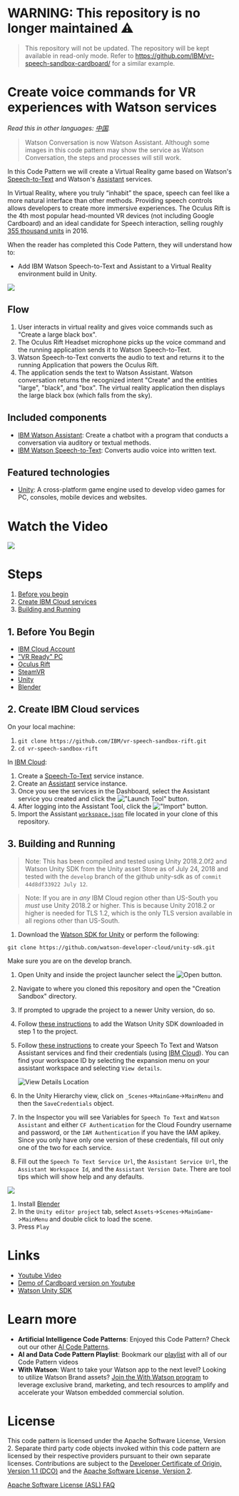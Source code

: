 # WARNING: This repository is no longer maintained :warning:

> This repository will not be updated. The repository will be kept available in read-only mode. Refer to https://github.com/IBM/vr-speech-sandbox-cardboard/ for a similar example.

# Create voice commands for VR experiences with Watson services

*Read this in other languages: [中国](README-cn.md).*

> Watson Conversation is now Watson Assistant. Although some images in this code pattern may show the service as Watson Conversation, the steps and processes will still work.

In this Code Pattern we will create a Virtual Reality game based on Watson's [Speech-to-Text](https://www.ibm.com/watson/developercloud/speech-to-text.html) and Watson's [Assistant](https://www.ibm.com/watson/developercloud/conversation.html) services.

In Virtual Reality, where you truly “inhabit” the space, speech can feel like a more natural interface than other methods. Providing speech controls allows developers to create more immersive experiences. The Oculus Rift is the 4th most popular head-mounted VR devices (not including Google Cardboard) and an ideal candidate for Speech interaction, selling roughly [355 thousand units](https://www.hypergridbusiness.com/2016/11/report-98-of-vr-headsets-sold-this-year-are-for-mobile-phones) in 2016.

When the reader has completed this Code Pattern, they will understand how to:

* Add IBM Watson Speech-to-Text and Assistant to a Virtual Reality environment build in Unity.

![](doc/source/images/architecture.png)

## Flow

1. User interacts in virtual reality and gives voice commands such as "Create a large black box".
2. The Oculus Rift Headset microphone picks up the voice command and the running application sends it to Watson Speech-to-Text.
3. Watson Speech-to-Text converts the audio to text and returns it to the running Application that powers the Oculus Rift.
4. The application sends the text to Watson Assistant. Watson conversation returns the recognized intent "Create" and the entities "large", "black", and "box". The virtual reality application then displays the large black box (which falls from the sky).

## Included components

* [IBM Watson Assistant](https://www.ibm.com/watson/developercloud/conversation.html): Create a chatbot with a program that conducts a conversation via auditory or textual methods.
* [IBM Watson Speech-to-Text](https://www.ibm.com/watson/developercloud/speech-to-text.html): Converts audio voice into written text.

## Featured technologies

* [Unity](https://unity3d.com/): A cross-platform game engine used to develop video games for PC, consoles, mobile devices and websites.

# Watch the Video
[![](https://i.ytimg.com/vi/h5nY3st62Qg/hqdefault.jpg)](https://youtu.be/h5nY3st62Qg)

# Steps

1. [Before you begin](#1-before-you-begin)
2. [Create IBM Cloud services](#2-create-ibm-cloud-services)
3. [Building and Running](#3-building-and-running)

## 1. Before You Begin

* [IBM Cloud Account](https://cloud.ibm.com/registration/)
* ["VR Ready" PC](https://www.vive.com/us/ready/)
* [Oculus Rift](https://www.oculus.com)
* [SteamVR](https://store.steampowered.com/steamvr)
* [Unity](https://unity3d.com/get-unity/download)
* [Blender](https://www.blender.org/)

## 2. Create IBM Cloud services

On your local machine:
1. `git clone https://github.com/IBM/vr-speech-sandbox-rift.git`
2. `cd vr-speech-sandbox-rift`

In [IBM Cloud](https://cloud.ibm.com):

1. Create a [Speech-To-Text](https://cloud.ibm.com/catalog/speech-to-text/) service instance.
2. Create an [Assistant](https://cloud.ibm.com/catalog/services/conversation/) service instance.
3. Once you see the services in the Dashboard, select the Assistant service you created and click the !["Launch Tool"](/doc/source/images/workspace_launch.png?raw=true) button.
4. After logging into the Assistant Tool, click the !["Import"](/doc/source/images/import_icon.png?raw=true) button.
5. Import the Assistant [`workspace.json`](data/workspace.json) file located in your clone of this repository.

## 3. Building and Running

> Note: This has been compiled and tested using Unity 2018.2.0f2 and Watson Unity SDK from the Unity asset Store as of July 24, 2018 and tested with the `develop` branch of the github unity-sdk as of `commit 44d8df33922 July 12`.

> Note: If you are in *any* IBM Cloud region other than US-South you *must* use Unity 2018.2 or higher. This is because Unity 2018.2 or higher is needed for TLS 1.2, which is the only TLS version available in all regions other than US-South.

1. Download the [Watson SDK for Unity](https://github.com/watson-developer-cloud/unity-sdk) or perform the following:

`git clone https://github.com/watson-developer-cloud/unity-sdk.git`

Make sure you are on the develop branch.
1. Open Unity and inside the project launcher select the ![Open](doc/source/images/unity_open.png?raw=true) button.
1. Navigate to where you cloned this repository and open the "Creation Sandbox" directory.
1. If prompted to upgrade the project to a newer Unity version, do so.
1. Follow [these instructions](https://github.com/watson-developer-cloud/unity-sdk#getting-the-watson-sdk-and-adding-it-to-unity) to add the Watson Unity SDK downloaded in step 1 to the project.
1. Follow [these instructions](https://github.com/watson-developer-cloud/unity-sdk#configuring-your-service-credentials) to create your Speech To Text and Watson Assistant services and find their credentials (using [IBM Cloud](https://cloud.ibm.com)).
 You can find your workspace ID by selecting the expansion menu on your assistant workspace and selecting `View details`.

    ![View Details Location](https://github.com/IBM/pattern-utils/blob/master/watson-assistant/GetAssistantDetails.png)

1. In the Unity Hierarchy view, click on `_Scenes`->`MainGame`->`MainMenu` and then the `SaveCredentials` object.
1. In the Inspector you will see Variables for `Speech To Text` and `Watson Assistant` and either `CF Authentication` for the Cloud Foundry username and password, or the `IAM Authentication` if you have the IAM apikey. Since you only have only one version of these credentials, fill out only one of the two for each service.
1. Fill out the `Speech To Text Service Url`, the `Assistant Service Url`, the `Assistant Workspace Id`, and the `Assistant Version Date`. There are tool tips which will show help and any defaults.

![](doc/source/images/SaveCredentials.PNG)

1. Install [Blender](https://www.blender.org)
1. In the `Unity editor project` tab, select `Assets`->`Scenes`->`MainGame`->`MainMenu` and double click to load the scene.
1. Press `Play`

# Links

* [Youtube Video](https://youtu.be/h5nY3st62Qg)
* [Demo of Cardboard version on Youtube](https://www.youtube.com/watch?v=rZFpUpy4y0g)
* [Watson Unity SDK](https://github.com/watson-developer-cloud/unity-sdk)

# Learn more

* **Artificial Intelligence Code Patterns**: Enjoyed this Code Pattern? Check out our other [AI Code Patterns](https://developer.ibm.com/technologies/artificial-intelligence/).
* **AI and Data Code Pattern Playlist**: Bookmark our [playlist](https://www.youtube.com/playlist?list=PLzUbsvIyrNfknNewObx5N7uGZ5FKH0Fde) with all of our Code Pattern videos
* **With Watson**: Want to take your Watson app to the next level? Looking to utilize Watson Brand assets? [Join the With Watson program](https://www.ibm.com/watson/with-watson/) to leverage exclusive brand, marketing, and tech resources to amplify and accelerate your Watson embedded commercial solution.

# License

This code pattern is licensed under the Apache Software License, Version 2.  Separate third party code objects invoked within this code pattern are licensed by their respective providers pursuant to their own separate licenses. Contributions are subject to the [Developer Certificate of Origin, Version 1.1 (DCO)](https://developercertificate.org/) and the [Apache Software License, Version 2](https://www.apache.org/licenses/LICENSE-2.0.txt).

[Apache Software License (ASL) FAQ](https://www.apache.org/foundation/license-faq.html#WhatDoesItMEAN)
